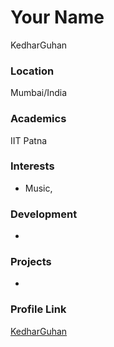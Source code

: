 # Your Name 
KedharGuhan

### Location

Mumbai/India

### Academics

IIT Patna

### Interests

- Music, 

### Development

- 

### Projects

- 

### Profile Link

[KedharGuhan](https://github.com/KedharGuhan)
